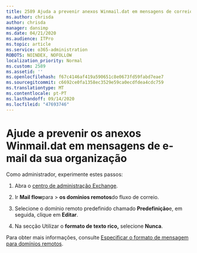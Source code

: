 ```yaml
---
title: 2589 Ajuda a prevenir anexos Winmail.dat em mensagens de correio eletrónico da sua organização
ms.author: chrisda
author: chrisda
manager: dansimp
ms.date: 04/21/2020
ms.audience: ITPro
ms.topic: article
ms.service: o365-administration
ROBOTS: NOINDEX, NOFOLLOW
localization_priority: Normal
ms.custom: 2589
ms.assetid: ''
ms.openlocfilehash: f67c4146af419a590651c8e0673fd59fabd7eae7
ms.sourcegitcommit: c6692ce0fa1358ec3529e59ca0ecdfdea4cdc759
ms.translationtype: MT
ms.contentlocale: pt-PT
ms.lasthandoff: 09/14/2020
ms.locfileid: "47693746"
---
```

# <a name="help-prevent-winmaildat-attachments-in-email-messages-from-your-organization"></a>Ajude a prevenir os anexos Winmail.dat em mensagens de e-mail da sua organização

Como administrador, experimente estes passos:

1. Abra o [centro de administração Exchange](https://outlook.office365.com/ecp/).

2. Ir **Mail flow**para  >  **os domínios remotos**do fluxo de correio.

3. Selecione o domínio remoto predefinido chamado **Predefinição**e, em seguida, clique em **Editar**.

4. Na secção Utilizar o **formato de texto rico,** selecione **Nunca**.

Para obter mais informações, consulte [Especificar o formato de mensagem para domínios remotos](https://docs.microsoft.com/Exchange/mail-flow-best-practices/remote-domains/remote-domains#specifying-message-format).
